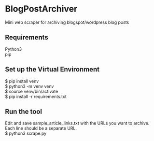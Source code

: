 # BlogPostArchiver
Mini web scraper for archiving blogspot/wordpress blog posts

## Requirements
Python3  
pip

## Set up the Virtual Environment
$ pip install venv  
$ python3 -m venv venv  
$ source venv/bin/activate  
$ pip install -r requirements.txt  

## Run the tool
Edit and save sample_article_links.txt with the URLs you want to archive. Each line should be a separate URL.  
$ python3 scrape.py  
